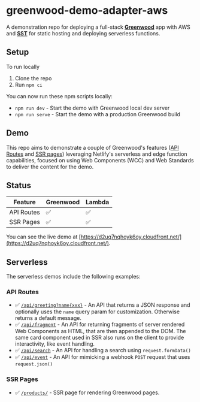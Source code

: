 # greenwood-demo-adapter-aws

A demonstration repo for deploying a full-stack [**Greenwood**](https://www.greenwoodjs.dev/) app with AWS and [**SST**](https://sst.dev/) for static hosting and deploying serverless functions.

## Setup

To run locally
1. Clone the repo
1. Run `npm ci`

You can now run these npm scripts locally:
- `npm run dev` - Start the demo with Greenwood local dev server
- `npm run serve` - Start the demo with a production Greenwood build

## Demo

This repo aims to demonstrate a couple of Greenwood's features ([API Routes](https://www.greenwoodjs.dev/docs/pages/api-routes/) and [SSR pages](https://www.greenwoodjs.dev/docs/pages/server-rendering/)) leveraging Netlify's serverless and edge function capabilities, focused on using Web Components (WCC) and Web Standards to deliver the content for the demo.

## Status

|Feature    |Greenwood |Lambda |
|---------- |----------|-------|
|API Routes |   ✅     |   ✅  |
|SSR Pages  |   ✅     |   ✅  |

You can see the live demo at [https://d2uq7nqhoyk6oy.cloudfront.net/](https://d2uq7nqhoyk6oy.cloudfront.net/).

## Serverless

The serverless demos include the following examples:

### API Routes

- ✅  [`/api/greeting?name{xxx}`](https://d2uq7nqhoyk6oy.cloudfront.net/api/greeting) - An API that returns a JSON response and optionally uses the `name` query param for customization.  Otherwise returns a default message.
- ✅ [`/api/fragment`](https://d2uq7nqhoyk6oy.cloudfront.net/api/fragment) - An API for returning fragments of server rendered Web Components as HTML, that are then appended to the DOM.  The same card component used in SSR also runs on the client to provide interactivity, like event handling.
- ✅ [`/api/search`](https://d2uq7nqhoyk6oy.cloudfront.net/api/event) - An API for handling a search using  `request.formData()`
- ✅ [`/api/event`](https://d2uq7nqhoyk6oy.cloudfront.net/api/event) - An API for mimicking a webhook `POST` request that uses `request.json()`

### SSR Pages

- ✅ [`/products/`](https://d2uq7nqhoyk6oy.cloudfront.net/products/) - SSR page for rendering Greenwood pages.